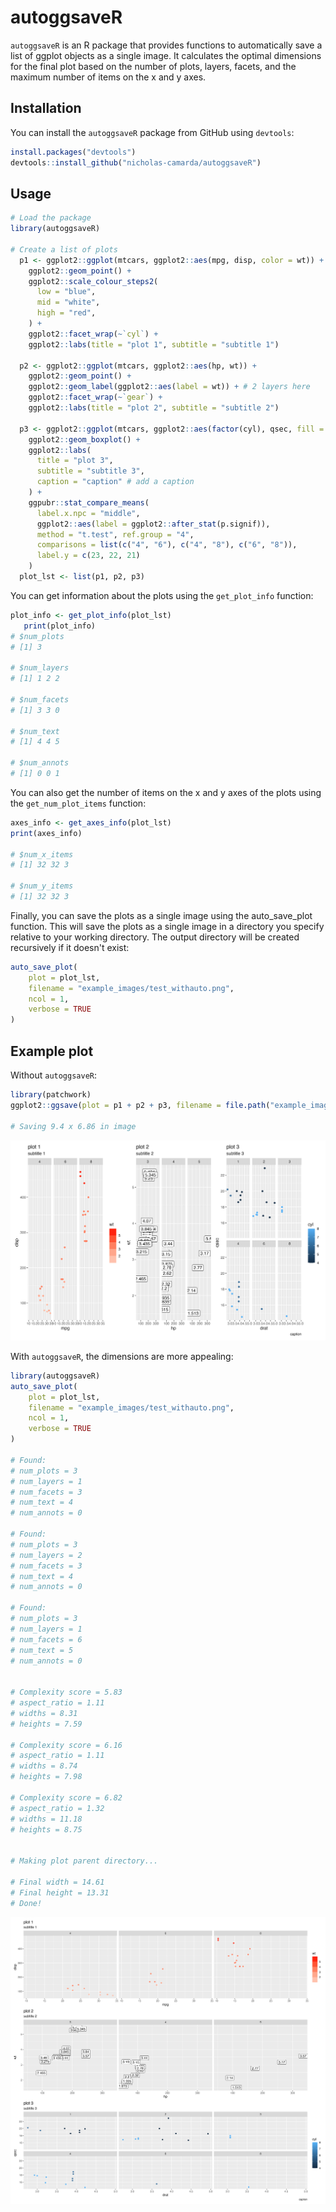 # autoggsaveR

`autoggsaveR` is an R package that provides functions to automatically save a list of ggplot objects as a single image. It calculates the optimal dimensions for the final plot based on the number of plots, layers, facets, and the maximum number of items on the x and y axes.

## Installation

You can install the `autoggsaveR` package from GitHub using `devtools`:

```r
install.packages("devtools")
devtools::install_github("nicholas-camarda/autoggsaveR")
```

## Usage

```r
# Load the package
library(autoggsaveR)

# Create a list of plots
  p1 <- ggplot2::ggplot(mtcars, ggplot2::aes(mpg, disp, color = wt)) +
    ggplot2::geom_point() +
    ggplot2::scale_colour_steps2(
      low = "blue",
      mid = "white",
      high = "red",
    ) +
    ggplot2::facet_wrap(~`cyl`) +
    ggplot2::labs(title = "plot 1", subtitle = "subtitle 1")

  p2 <- ggplot2::ggplot(mtcars, ggplot2::aes(hp, wt)) +
    ggplot2::geom_point() +
    ggplot2::geom_label(ggplot2::aes(label = wt)) + # 2 layers here
    ggplot2::facet_wrap(~`gear`) +
    ggplot2::labs(title = "plot 2", subtitle = "subtitle 2")

  p3 <- ggplot2::ggplot(mtcars, ggplot2::aes(factor(cyl), qsec, fill = factor(cyl))) +
    ggplot2::geom_boxplot() +
    ggplot2::labs(
      title = "plot 3",
      subtitle = "subtitle 3",
      caption = "caption" # add a caption
    ) +
    ggpubr::stat_compare_means(
      label.x.npc = "middle",
      ggplot2::aes(label = ggplot2::after_stat(p.signif)),
      method = "t.test", ref.group = "4",
      comparisons = list(c("4", "6"), c("4", "8"), c("6", "8")),
      label.y = c(23, 22, 21)
    )
  plot_lst <- list(p1, p2, p3)
```

You can get information about the plots using the `get_plot_info` function:

```r
plot_info <- get_plot_info(plot_lst)
   print(plot_info)
# $num_plots
# [1] 3

# $num_layers
# [1] 1 2 2

# $num_facets
# [1] 3 3 0

# $num_text
# [1] 4 4 5

# $num_annots
# [1] 0 0 1
```

You can also get the number of items on the x and y axes of the plots using the `get_num_plot_items` function:

```r
axes_info <- get_axes_info(plot_lst)
print(axes_info)

# $num_x_items
# [1] 32 32 3

# $num_y_items
# [1] 32 32 3
```

Finally, you can save the plots as a single image using the auto_save_plot function. This will save the plots as a single image in a directory you specify relative to your working directory. The output directory will be created recursively if it doesn't exist:

```r
auto_save_plot(
    plot = plot_lst, 
    filename = "example_images/test_withauto.png", 
    ncol = 1,
    verbose = TRUE
)
```

## Example plot

Without `autoggsaveR`:

```r
library(patchwork)
ggplot2::ggsave(plot = p1 + p2 + p3, filename = file.path("example_images", "test-no_auto.png"))

# Saving 9.4 x 6.86 in image
```

![alt text](example_images/test-no_auto.png)

With `autoggsaveR`, the dimensions are more appealing:

```r
library(autoggsaveR)
auto_save_plot(
    plot = plot_lst, 
    filename = "example_images/test_withauto.png", 
    ncol = 1,
    verbose = TRUE
)

# Found:
# num_plots = 3
# num_layers = 1
# num_facets = 3
# num_text = 4
# num_annots = 0

# Found:
# num_plots = 3
# num_layers = 2
# num_facets = 3
# num_text = 4
# num_annots = 0

# Found:
# num_plots = 3
# num_layers = 1
# num_facets = 6
# num_text = 5
# num_annots = 0


# Complexity score = 5.83
# aspect_ratio = 1.11
# widths = 8.31
# heights = 7.59

# Complexity score = 6.16
# aspect_ratio = 1.11
# widths = 8.74
# heights = 7.98

# Complexity score = 6.82
# aspect_ratio = 1.32
# widths = 11.18
# heights = 8.75


# Making plot parent directory...

# Final width = 14.61
# Final height = 13.31
# Done!
```

![alt text](example_images/test_withauto.png)
